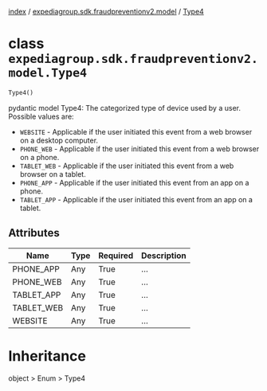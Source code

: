 [index](index.md) /
[expediagroup.sdk.fraudpreventionv2.model](expediagroup.sdk.fraudpreventionv2.model.md)
/ [Type4](Type4.md)

# class `expediagroup.sdk.fraudpreventionv2.model.Type4`

```python
Type4()
```

pydantic model Type4: The categorized type of device used by a user.
Possible values are:

- `WEBSITE` - Applicable if the user initiated this event from a web
  browser on a desktop computer.
- `PHONE_WEB` - Applicable if the user initiated this event from a web
  browser on a phone.
- `TABLET_WEB` - Applicable if the user initiated this event from a web
  browser on a tablet.
- `PHONE_APP` - Applicable if the user initiated this event from an app
  on a phone.
- `TABLET_APP` - Applicable if the user initiated this event from an app
  on a tablet.

## Attributes

| Name       | Type | Required | Description |
| ---------- | ---- | -------- | ----------- |
| PHONE_APP  | Any  | True     | …           |
| PHONE_WEB  | Any  | True     | …           |
| TABLET_APP | Any  | True     | …           |
| TABLET_WEB | Any  | True     | …           |
| WEBSITE    | Any  | True     | …           |

# Inheritance

object > Enum > Type4

